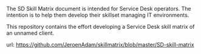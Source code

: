 The SD Skill Matrix document is intended for Service Desk operators.
The intention is to help them develop their skillset managing IT environments.

This repository contains the effort developing a Service Desk skill matrix of an unnamed client.

url: https://github.com/JeroenAdam/skillmatrix/blob/master/SD-skill-matrix
